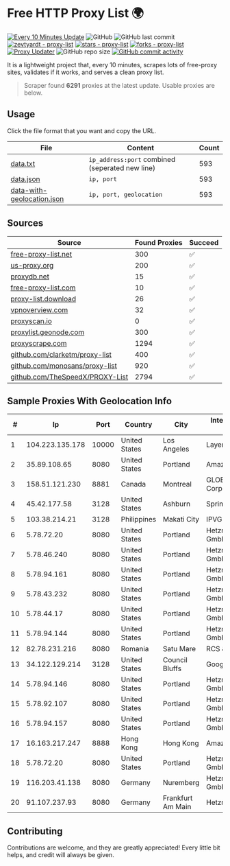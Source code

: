 
# Free HTTP Proxy List 🌍

[![Every 10 Minutes Update](https://github.com/mertguvencli/http-proxy-list/actions/workflows/main.yml/badge.svg?branch=main)](https://github.com/mertguvencli/http-proxy-list/actions/workflows/main.yml)
![GitHub](https://img.shields.io/github/license/mertguvencli/http-proxy-list)
![GitHub last commit](https://img.shields.io/github/last-commit/mertguvencli/http-proxy-list)
[![zevtyardt - proxy-list](https://img.shields.io/static/v1?label=zevtyardt&message=proxy-list&color=blue&logo=github)](https://github.com/zevtyardt/proxy-list "Go to GitHub repo")
[![stars - proxy-list](https://img.shields.io/github/stars/zevtyardt/proxy-list?style=social)](https://github.com/zevtyardt/proxy-list)
[![forks - proxy-list](https://img.shields.io/github/forks/zevtyardt/proxy-list?style=social)](https://github.com/zevtyardt/proxy-list)
[![Proxy Updater](https://github.com/zevtyardt/proxy-list/workflows/Proxy%20Updater/badge.svg)](https://github.com/zevtyardt/proxy-list/actions?query=workflow:"Proxy+Updater")
![GitHub repo size](https://img.shields.io/github/repo-size/zevtyardt/proxy-list)
[![GitHub commit activity](https://img.shields.io/github/commit-activity/m/zevtyardt/proxy-list?logo=commits)](https://github.com/zevtyardt/proxy-list/commits/main)

It is a lightweight project that, every 10 minutes, scrapes lots of free-proxy sites, validates if it works, and serves a clean proxy list.

> Scraper found **6291** proxies at the latest update. Usable proxies are below.

## Usage

Click the file format that you want and copy the URL.

|File|Content|Count|
|----|-------|-----|
|[data.txt](https://raw.githubusercontent.com/mertguvencli/http-proxy-list/main/proxy-list/data.txt)|`ip_address:port` combined (seperated new line)|593|
|[data.json](https://raw.githubusercontent.com/mertguvencli/http-proxy-list/main/proxy-list/data.json)|`ip, port`|593|
|[data-with-geolocation.json](https://raw.githubusercontent.com/mertguvencli/http-proxy-list/main/proxy-list/data-with-geolocation.json)|`ip, port, geolocation`|593|

## Sources

|Source|Found Proxies|Succeed|
|------|-------------|-------|
|[free-proxy-list.net](https://free-proxy-list.net)|300|✅|
|[us-proxy.org](https://www.us-proxy.org)|200|✅|
|[proxydb.net](http://proxydb.net)|15|✅|
|[free-proxy-list.com](https://free-proxy-list.com/?page=&port=&type%5B%5D=http&type%5B%5D=https&up_time=0&search=Search)|10|✅|
|[proxy-list.download](https://www.proxy-list.download/HTTP)|26|✅|
|[vpnoverview.com](https://vpnoverview.com/privacy/anonymous-browsing/free-proxy-servers)|32|✅|
|[proxyscan.io](https://www.proxyscan.io)|0|✅|
|[proxylist.geonode.com](https://proxylist.geonode.com/api/proxy-list?limit=300&page=1&sort_by=lastChecked&sort_type=desc&protocols=http,https)|300|✅|
|[proxyscrape.com](https://api.proxyscrape.com/v2/?request=displayproxies&protocol=http&timeout=10000&country=all&ssl=all&anonymity=all)|1294|✅|
|[github.com/clarketm/proxy-list](https://raw.githubusercontent.com/clarketm/proxy-list/master/proxy-list-raw.txt)|400|✅|
|[github.com/monosans/proxy-list](https://raw.githubusercontent.com/monosans/proxy-list/main/proxies/http.txt)|920|✅|
|[github.com/TheSpeedX/PROXY-List](https://raw.githubusercontent.com/TheSpeedX/PROXY-List/master/http.txt)|2794|✅|


## Sample Proxies With Geolocation Info

|#|Ip|Port|Country|City|Internet Service Provider|
|-|--|----|-------|----|-------------------------|
|1|104.223.135.178|10000|United States|Los Angeles|LayerHost|
|2|35.89.108.65|8080|United States|Portland|Amazon.com, Inc.|
|3|158.51.121.230|8881|Canada|Montreal|GLOBALTELEHOST Corp.|
|4|45.42.177.58|3128|United States|Ashburn|Sprint|
|5|103.38.214.21|3128|Philippines|Makati City|IPVG|
|6|5.78.72.20|8080|United States|Portland|Hetzner Online GmbH|
|7|5.78.46.240|8080|United States|Portland|Hetzner Online GmbH|
|8|5.78.94.161|8080|United States|Portland|Hetzner Online GmbH|
|9|5.78.43.232|8080|United States|Portland|Hetzner Online GmbH|
|10|5.78.44.17|8080|United States|Portland|Hetzner Online GmbH|
|11|5.78.94.144|8080|United States|Portland|Hetzner Online GmbH|
|12|82.78.231.216|8080|Romania|Satu Mare|RCS & RDS|
|13|34.122.129.214|3128|United States|Council Bluffs|Google LLC|
|14|5.78.94.146|8080|United States|Portland|Hetzner Online GmbH|
|15|5.78.92.107|8080|United States|Portland|Hetzner Online GmbH|
|16|5.78.94.157|8080|United States|Portland|Hetzner Online GmbH|
|17|16.163.217.247|8888|Hong Kong|Hong Kong|Amazon.com|
|18|5.78.72.20|8080|United States|Portland|Hetzner Online GmbH|
|19|116.203.41.138|8080|Germany|Nuremberg|Hetzner Online GmbH|
|20|91.107.237.93|8080|Germany|Frankfurt Am Main|Hetzner Online AG|



## Contributing

Contributions are welcome, and they are greatly appreciated! Every
little bit helps, and credit will always be given.

